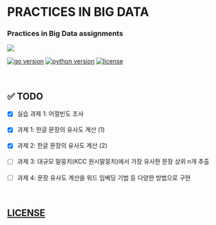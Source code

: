 # PRACTICES IN BIG DATA

### Practices in Big Data assignments

<img src="https://www.analyticsinsight.net/wp-content/uploads/2019/11/Next-for-Big-Data.jpg">

<br>

[![go version](https://img.shields.io/badge/go-1.14.1-00add8)](https://go.dev/)
[![python version](https://img.shields.io/badge/python-3.7.7-4B8BBE)](https://www.python.org/)
[![license](https://img.shields.io/badge/license-GPL-blue)](https://github.com/joshua-dev/bigdata/blob/master/LICENSE)

<br>

## :white_check_mark: TODO

- [x] 실습 과제 1: 어절빈도 조사
<br><br>
- [x] 과제 1: 한글 문장의 유사도 계산 (1)
<br><br>
- [x] 과제 2: 한글 문장의 유사도 계산 (2)
<br><br>
- [ ] 과제 3: 대규모 말뭉치(KCC 원시말뭉치)에서 가장 유사한 문장 상위 n개 추출
<br><br>
- [ ] 과제 4: 문장 유사도 계산을 워드 임베딩 기법 등 다양한 방법으로 구현

<br>

## [LICENSE](https://github.com/joshua-dev/bigdata/blob/master/LICENSE)
